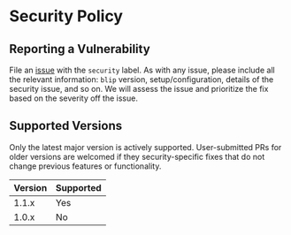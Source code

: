 # Security Policy

## Reporting a Vulnerability

File an [issue](https://github.com/cashapp/blip/issues) with the `security` label.
As with any issue, please include all the relevant information: `blip` version, setup/configuration, details of the security issue, and so on.
We will assess the issue and prioritize the fix based on the severity off the issue.

## Supported Versions

Only the latest major version is actively supported.
User-submitted PRs for older versions are welcomed if they security-specific fixes that do not change previous features or functionality.

| Version | Supported          |
| ------- | ------------------ |
| 1.1.x   | Yes |
| 1.0.x   | No  |
